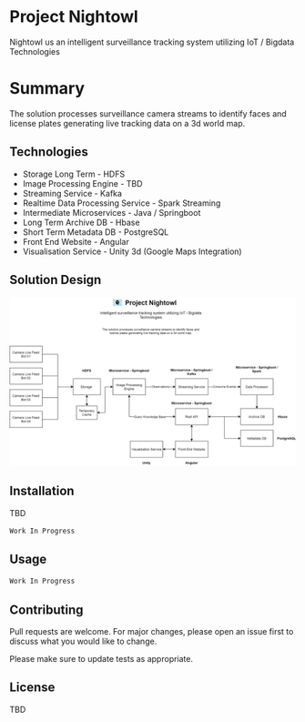 # Project Nightowl

 Nightowl us an intelligent surveillance tracking system utilizing IoT / Bigdata Technologies

# Summary
 The solution processes surveillance camera streams to identify faces and license plates generating live tracking data on a 3d world map.


## Technologies
 * Storage Long Term - HDFS
 * Image Processing Engine - TBD
 * Streaming Service - Kafka
 * Realtime Data Processing Service - Spark Streaming
 * Intermediate Microservices - Java / Springboot
 * Long Term Archive DB - Hbase
 * Short Term Metadata DB - PostgreSQL
 * Front End Website - Angular
 * Visualisation Service - Unity 3d (Google Maps Integration)

## Solution Design
![](images/solution-architecture-diagram.png)

## Installation

TBD

```bash
Work In Progress
```

## Usage

```python
Work In Progress
```

## Contributing
Pull requests are welcome. For major changes, please open an issue first to discuss what you would like to change.

Please make sure to update tests as appropriate.

## License
TBD



 
